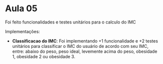 # Aula 05

Foi feito funcionalidades e testes unitários para o calculo do IMC

Implementações: 

- **Classificacao do IMC**: Foi implementando +1 funcionalidade e +2 testes unitários para classificar o IMC do usuário de acordo com seu IMC, entre: abaixo do peso, peso ideal, levemente acima do peso, obesidade 1, obesidade 2 ou obesidade 3.



